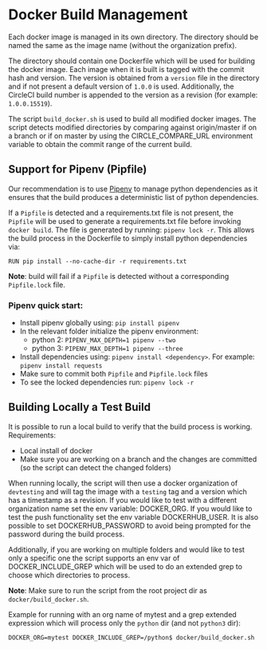 # Docker Build Management

Each docker image is managed in its own directory. The directory should be named the same as the image name (without the organization prefix). 

The directory should contain one Dockerfile which will be used for building the docker image. Each image when it is built is tagged with the commit hash and version. The version is obtained from a `version` file in the directory and if not present a default version of `1.0.0` is used. Additionally, the CircleCI build number is appended to the version as a revision (for example: `1.0.0.15519`).

The script `build_docker.sh` is used to build all modified docker images. The script detects modified directories by comparing against origin/master if on a branch or if on master by using the CIRCLE_COMPARE_URL environment variable to obtain the commit range of the current build.

## Support for Pipenv (Pipfile)
Our recommendation is to use [Pipenv](https://pipenv.readthedocs.io/en/latest/) to manage python dependencies as it ensures that the build produces a deterministic list of python dependencies.

If a `Pipfile` is detected and a requirements.txt file is not present, the `Pipfile` will be used to generate a requirements.txt file before invoking `docker build`. The file is generated by running: `pipenv lock -r`. This allows the build process in the Dockerfile to simply install python dependencies via: 
```docker
RUN pip install --no-cache-dir -r requirements.txt
``` 
**Note**: build will fail if a `Pipfile` is detected without a corresponding `Pipfile.lock` file.

### Pipenv quick start:
* Install pipenv globally using: `pip install pipenv`
* In the relevant folder initialize the pipenv environment:
    * python 2: `PIPENV_MAX_DEPTH=1 pipenv --two`
    * python 3: `PIPENV_MAX_DEPTH=1 pipenv --three`
* Install dependencies using: `pipenv install <dependency>`. For example: `pipenv install requests`
* Make sure to commit both `Pipfile` and `Pipfile.lock` files
* To see the locked dependencies run: `pipenv lock -r` 

## Building Locally a Test Build
It is possible to run a local build to verify that the build process is working. Requirements:
* Local install of docker
* Make sure you are working on a branch and the changes are committed (so the script can detect the changed folders)

When running locally, the script will then use a docker organization of `devtesting` and will tag the image with a `testing` tag and a version which has a timestamp as a revision. If you would like to test with a different organization name set the env variable: DOCKER_ORG. If you would like to test the push functionality set the env variable DOCKERHUB_USER. It is also possible to set DOCKERHUB_PASSWORD to avoid being prompted for the password during the build process.

Additionally, if you are working on multiple folders and would like to test only a specific one the script supports an env var of DOCKER_INCLUDE_GREP which will be used to do an extended grep to choose which directories to process.

**Note**: Make sure to run the script from the root project dir as `docker/build_docker.sh`.

Example for running with an org name of mytest and a grep extended expression which will process only the `python` dir (and not `python3` dir):
```
DOCKER_ORG=mytest DOCKER_INCLUDE_GREP=/python$ docker/build_docker.sh 
``` 
